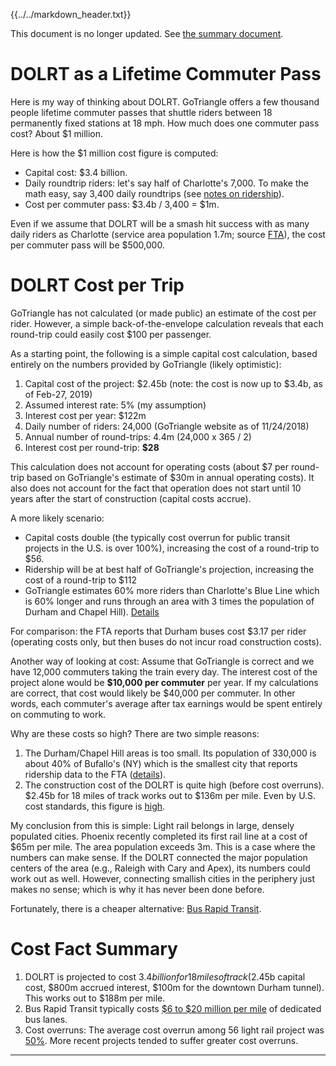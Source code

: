 {{../../markdown_header.txt}}

This document is no longer updated. See [the summary document](dolrt_comprehensive.pdf).

# DOLRT as a Lifetime Commuter Pass

Here is my way of thinking about DOLRT. GoTriangle offers a few thousand people lifetime commuter passes that shuttle riders between 18 permanently fixed stations at 18 mph. How much does one commuter pass cost? About $1 million.

Here is how the $1 million cost figure is computed:

* Capital cost: $3.4 billion.
* Daily roundtrip riders: let's say half of Charlotte's 7,000. To make the math easy, say 3,400 daily roundtrips (see [notes on ridership](ridership.html)).
* Cost per commuter pass: $3.4b / 3,400 = $1m.

Even if we assume that DOLRT will be a smash hit success with as many daily riders as Charlotte (service area population 1.7m; source [FTA](https://www.transit.dot.gov/ntd/data-product/monthly-module-raw-data-release)), the cost per commuter pass will be $500,000. 

# DOLRT Cost per Trip

GoTriangle has not calculated (or made public) an estimate of the cost per rider. However, a simple back-of-the-envelope calculation reveals that each round-trip could easily cost $100 per passenger.

As a starting point, the following is a simple capital cost calculation, based entirely on the numbers provided by GoTriangle (likely optimistic):

1. Capital cost of the project: $2.45b (note: the cost is now up to $3.4b, as of Feb-27, 2019)
2. Assumed interest rate: 5% (my assumption)
3. Interest cost per year: $122m
2. Daily number of riders: 24,000 (GoTriangle website as of 11/24/2018)
3. Annual number of round-trips: 4.4m (24,000 x 365 / 2)
4. Interest cost per round-trip: **$28**

This calculation does not account for operating costs (about $7 per round-trip based on GoTriangle's estimate of $30m in annual operating costs). It also does not account for the fact that operation does not start until 10 years after the start of construction (capital costs accrue).

A more likely scenario: 

* Capital costs double (the typically cost overrun for public transit projects in the U.S. is over 100%), increasing the cost of a round-trip to $56.
* Ridership will be at best half of GoTriangle's projection, increasing the cost of a round-trip to $112
* 	GoTriangle estimates 60% more riders than Charlotte's Blue Line which is 60% longer and runs through an area with 3 times the population of Durham and Chapel Hill). [Details](ridership.html)

For comparison: the FTA reports that Durham buses cost $3.17 per rider (operating costs only, but then buses do not incur road construction costs).

Another way of looking at cost: Assume that GoTriangle is correct and we have 12,000 commuters taking the train every day. The interest cost of the project alone would be **$10,000 per commuter** per year. If my calculations are correct, that cost would likely be $40,000 per commuter. In other words, each commuter's average after tax earnings would be spent entirely on commuting to work.

Why are these costs so high? There are two simple reasons:

1. The Durham/Chapel Hill areas is too small. Its population of 330,000 is about 40% of Bufallo's (NY) which is the smallest city that reports ridership data to the FTA ([details](ridership.html)).
2. The construction cost of the DOLRT is quite high (before cost overruns). $2.45b for 18 miles of track works out to $136m per mile. Even by U.S. cost standards, this figure is [high](https://www.citylab.com/transportation/2018/01/why-its-so-expensive-to-build-urban-rail-in-the-us/551408/). 

My conclusion from this is simple: Light rail belongs in large, densely populated cities. Phoenix recently completed its first rail line at a cost of $65m per mile. The area population exceeds 3m. This is a case where the numbers can make sense. If the DOLRT connected the major population centers of the area (e.g., Raleigh with Cary and Apex), its numbers could work out as well. However, connecting smallish cities in the periphery just makes no sense; which is why it has never been done before.

Fortunately, there is a cheaper alternative: [Bus Rapid Transit](brt.html).


# Cost Fact Summary

1. DOLRT is projected to cost $3.4 billion for 18 miles of track ($2.45b capital cost, $800m accrued interest, $100m for the downtown Durham tunnel). This works out to $188m per mile.
2. Bus Rapid Transit typically costs [$6 to $20 million per mile](https://onlinepubs.trb.org/onlinepubs/tcrp/tcrp_rpt_90v1c2.pdf) of dedicated bus lanes.
1. Cost overruns: The average cost overrun among 56 light rail project was [50%](http://ti.org/antiplanner/?p=10036). More recent projects tended to suffer greater cost overruns.

----------------